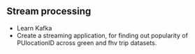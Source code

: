 ## Stream processing 
* Learn Kafka
* Create a streaming application, for finding out popularity of PUlocationID across green and fhv trip datasets.
